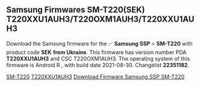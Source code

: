 <h2>Samsung Firmwares SM-T220(SEK) T220XXU1AUH3/T220OXM1AUH3/T220XXU1AUH3</h2>
Download the Samsung firmware for the ✅ <strong>Samsung SSP </strong> ⭐ <strong>SM-T220</strong> with product code <strong>SEK</strong> <strong> from Ukraine</strong>. This firmware has version number PDA <strong>T220XXU1AUH3</strong> and CSC T220OXM1AUH3. The operating system of this firmware is Android R , with build date 2021-08-30. Changelist <strong>22351182</strong>.


[SM-T220](https://samfirm.shop/samsung/model/SM-T220)
[T220XXU1AUH3](https://samfirm.shop/samsung/pda/T220XXU1AUH3)
[Download Firmware Samsung SSP SM-T220](https://samfirm.shop/samsung/firmware/451835)
